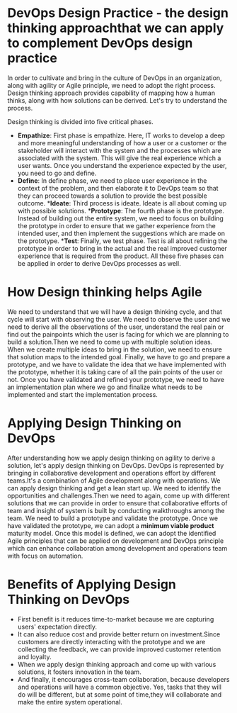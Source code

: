 # DevOps Design Practice - the design thinking approachthat we can apply to complement DevOps design practice
In order to cultivate and bring in the culture of DevOps in an organization, along with agility or Agile principle, we need to adopt the right process. Design thinking approach provides capability of mapping how a human thinks, along with how solutions can be derived. Let's try to understand the process.

Design thinking is divided into five critical phases. 
* __Empathize__: First phase is empathize. Here, IT works to develop a deep and more meaningful understanding of how a user or a customer or the stakeholder will interact with the system and the processes which are associated with the system. This will give the real experience which a user wants. Once you understand the experience expected by the user, you need to go and define. 
* __Define__: In define phase, we need to place user experience in the context of the problem, and then elaborate it to DevOps team so that they can proceed towards a solution to provide the best possible outcome. 
*__Ideate__: Third process is ideate. Ideate is all about coming up with possible solutions. 
*__Prototype__: The fourth phase is the prototype. Instead of building out the entire system, we need to focus on building the prototype in order to ensure that we gather experience from the intended user, and then implement the suggestions which are made on the prototype. 
*__Test__: Finally, we test phase. Test is all about refining the prototype in order to bring in the actual and the real improved customer experience that is required from the product. 
All these five phases can be applied in order to derive DevOps processes as well.
# How Design thinking helps Agile
We need to understand that we will have a design thinking cycle, and that cycle will start with observing the user. We need to observe the user and we need to derive all the observations of the user, understand the real pain or find out the painpoints which the user is facing for which we are planning to build a solution.Then we need to come up with multiple solution ideas. When we create multiple ideas to bring in the solution, we need to ensure that solution maps to the intended goal. Finally, we have to go and prepare a prototype, and we have to validate the idea that we have implemented with the prototype, whether it is taking care of all the pain points of the user or not. Once you have validated and refined your prototype, we need to have an implementation plan where we go and finalize what needs to be implemented and start the implementation process.
# Applying Design Thinking on DevOps
After understanding how we apply design thinking on agility to derive a solution, let's apply design thinking on DevOps. DevOps is represented by bringing in collaborative development and operations effort by different teams.It's a combination of Agile development along with operations. We can apply design thinking and get a lean start up. We need to identify the opportunities and challenges.Then we need to again, come up with different solutions that we can provide in order to ensure that collaborative efforts of team and insight of system is built by conducting walkthroughs among the team. We need to build a prototype and validate the prototype. Once we have validated the prototype, we can adopt a __minimum viable product__ maturity model. Once this model is defined, we can adopt the identified Agile principles that can be applied on development and DevOps principle which can enhance collaboration among development and operations team with focus on automation.
# Benefits of Applying Design Thinking on DevOps
* First benefit is it reduces time-to-market because we are capturing users' expectation directly.
* It can also reduce cost and provide better return on investment.Since customers are directly interacting with the prototype and we are collecting the feedback, we can provide improved customer retention and loyalty. 
* When we apply design thinking approach and come up with various solutions, it fosters innovation in the team.
* And finally, it encourages cross-team collaboration, because developers and operations will have a common objective. Yes, tasks that they will do will be different, but at some point of time,they will collaborate and make the entire system operational.